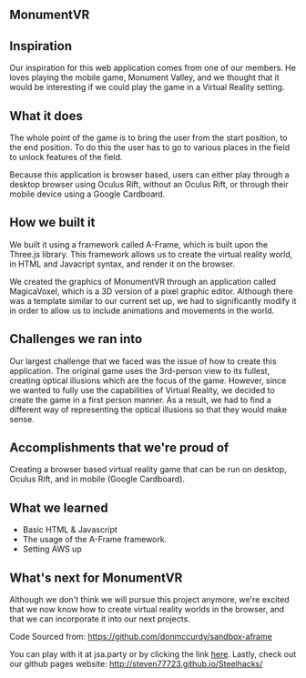 ## MonumentVR

## Inspiration
Our inspiration for this web application comes from one of our members. He loves playing the mobile game, Monument Valley, and we thought that it would be interesting if we could play the game in a Virtual Reality setting.

## What it does
The whole point of the game is to bring the user from the start position, to the end position. To do this the user has to go to various places in the field to unlock features of the field.

Because this application is browser based, users can either play through a desktop browser using Oculus Rift, without an Oculus Rift, or through their mobile device using a Google Cardboard.

## How we built it
We built it using a framework called A-Frame, which is built upon the Three.js library. This framework allows us to create the virtual reality world, in HTML and Javacript syntax, and render it on the browser. 

We created the graphics of MonumentVR through an application called MagicaVoxel, which is a 3D version of a pixel graphic editor. Although there was a template similar to our current set up, we had to significantly modify it in order to allow us to include animations and movements in the world.

## Challenges we ran into
Our largest challenge that we faced was the issue of how to create this application. The original game uses the 3rd-person view to its fullest, creating optical illusions which are the focus of the game. However, since we wanted to fully use the capabilities of Virtual Reality, we decided to create the game in a first person manner. As a result, we had to find a different way of representing the optical illusions so that they would make sense.

## Accomplishments that we're proud of
Creating a browser based virtual reality game that can be run on desktop, Oculus Rift, and in mobile (Google Cardboard). 

## What we learned
- Basic HTML & Javascript
- The usage of the A-Frame framework.
- Setting AWS up

## What's next for MonumentVR
Although we don't think we will pursue this project anymore, we're excited that we now know how to create virtual reality worlds in the browser, and that we can incorporate it into our next projects.

Code Sourced from: https://github.com/donmccurdy/sandbox-aframe

You can play with it at jsa.party or by clicking the link [here](http://jsa.party).
Lastly, check out our github pages website: http://steven77723.github.io/Steelhacks/
